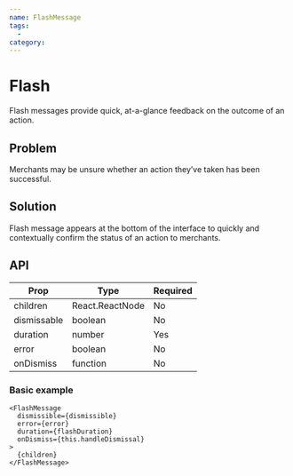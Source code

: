 ```yaml
---
name: FlashMessage
tags:
  -
category:
---
```


# Flash

Flash messages provide quick, at-a-glance feedback on the outcome of an action.

## Problem

Merchants may be unsure whether an action they’ve taken has been successful.

## Solution

Flash message appears at the bottom of the interface to quickly and contextually confirm the status of an action to merchants.

## API

| Prop        | Type            | Required |
| ----------- | --------------- | -------- |
| children    | React.ReactNode | No       |
| dismissable | boolean         | No       |
| duration    | number          | Yes      |
| error       | boolean         | No       |
| onDismiss   | function        | No       |

### Basic example

```tsx
<FlashMessage
  dismissible={dismissible}
  error={error}
  duration={flashDuration}
  onDismiss={this.handleDismissal}
>
  {children}
</FlashMessage>
```
